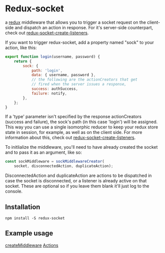 # Redux-socket
a [redux](https://github.com/rackt/redux) middleware that allows you to trigger a socket request on the client-side and dispatch an action in response. For it's server-side counterpart, check out [redux-socket-create-listeners](https://github.com/quirinpa/redux-socket-create-listeners).

If you want to trigger redux-socket, add a property named "sock" to your action, like this:

```js
export function login(username, password) {
	return {
		sock: {
			path: 'login',
			data: { username, password },
			// the following are the actionCreators that get
			// fired when the server issues a response,
			success: authSuccess,
			failure: notify,
		},
	};
}
```

If a 'type' parameter isn't specified by the response actionCreators (success and failure), the sock's path (in this case 'login') will be assigned.
This way you can use a single isomorphic reducer to keep your redux store state in session, for example, as well as on the client side. For more information about this, check out [redux-socket-create-listeners](https://github.com/quirinpa/redux-socket-create-listeners).

To initlialize the middleware, you'll need to have already created the socket and to pass it as an argument, like so:
```js
const sockMiddleware = sockMiddlewareCreator(
	socket, disconnectedAction, duplicateAction);
```
DisconnectedAction and duplicateAction are actions to be dispatched in case the socket is disconnected, or a listener is already active on that socket. These are optional so if you leave them blank it'll just log to the console.

## Installation

```
npm install -S redux-socket
```

## Example usage
[createMiddleware](https://github.com/quirinpa/2Post/blob/master/src/client/redux-create/middleware/index.js)
[Actions](https://github.com/quirinpa/2Post/blob/master/src/dux/user.js)
